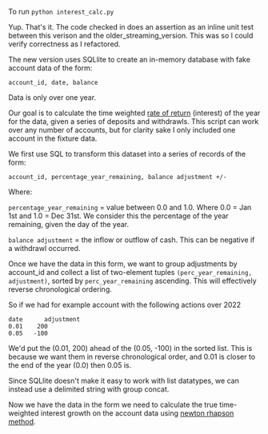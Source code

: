 To run `python interest_calc.py`

Yup. That's it. The code checked in does an assertion as an inline unit test between this verison and the older_streaming_version. This was so I could verify
correctness as I refactored.

The new version uses SQLlite to create an in-memory database with fake account data of the form:

`account_id, date, balance`

Data is only over one year.

Our goal is to calculate the time weighted [rate of return](https://www.investopedia.com/terms/t/time-weightedror.asp#:~:text=The%20time%2Dweighted%20rate%20of,inflows%20and%20outflows%20of%20money.) (interest) of the year for the data, given a series of deposits and withdrawls. This script can work over any number of
accounts, but for clarity sake I only included one account in the fixture data.

We first use SQL to transform this dataset into a series of records of the form:

`account_id, percentage_year_remaining, balance adjustment +/-`

Where:

`percentage_year_remaining` = value between 0.0 and 1.0. Where 0.0 = Jan 1st and 1.0 = Dec 31st. We consider this the percentage of the year remaining, given the day of the year.

`balance adjustment` = the inflow or outflow of cash. This can be negative if a withdrawl occurred.

Once we have the data in this form, we want to group adjustments by account_id and collect a list of
two-element tuples `(perc_year_remaining, adjustment)`, sorted by `perc_year_remaining` ascending. This will
effectively reverse chronological ordering.

So if we had for example account with the following actions over 2022
```
date      adjustment
0.01    200
0.05   -100
```

We'd put the (0.01, 200) ahead of the (0.05, -100) in the sorted list. This is because we want them in reverse chronological order, and 0.01 is closer to the end of the year (0.0) then 0.05 is.

Since SQLlite doesn't make it easy to work with list datatypes, we can instead use a delimited string with group concat.

Now we have the data in the form we need to calculate the true time-weighted interest growth on the account data using [newton rhapson method](http://www.sosmath.com/calculus/diff/der07/der07.html).